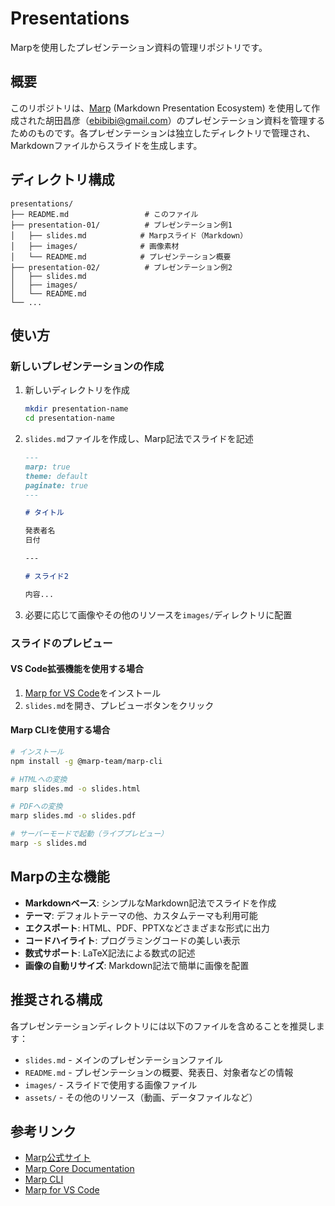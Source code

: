 # Presentations

Marpを使用したプレゼンテーション資料の管理リポジトリです。

## 概要

このリポジトリは、[Marp](https://marp.app/) (Markdown Presentation Ecosystem) を使用して作成された胡田昌彦（ebibibi@gmail.com）のプレゼンテーション資料を管理するためのものです。各プレゼンテーションは独立したディレクトリで管理され、Markdownファイルからスライドを生成します。

## ディレクトリ構成

```
presentations/
├── README.md                 # このファイル
├── presentation-01/          # プレゼンテーション例1
│   ├── slides.md            # Marpスライド（Markdown）
│   ├── images/              # 画像素材
│   └── README.md            # プレゼンテーション概要
├── presentation-02/          # プレゼンテーション例2
│   ├── slides.md
│   ├── images/
│   └── README.md
└── ...
```

## 使い方

### 新しいプレゼンテーションの作成

1. 新しいディレクトリを作成
   ```bash
   mkdir presentation-name
   cd presentation-name
   ```

2. `slides.md`ファイルを作成し、Marp記法でスライドを記述
   ```markdown
   ---
   marp: true
   theme: default
   paginate: true
   ---
   
   # タイトル
   
   発表者名
   日付
   
   ---
   
   # スライド2
   
   内容...
   ```

3. 必要に応じて画像やその他のリソースを`images/`ディレクトリに配置

### スライドのプレビュー

#### VS Code拡張機能を使用する場合

1. [Marp for VS Code](https://marketplace.visualstudio.com/items?itemName=marp-team.marp-vscode)をインストール
2. `slides.md`を開き、プレビューボタンをクリック

#### Marp CLIを使用する場合

```bash
# インストール
npm install -g @marp-team/marp-cli

# HTMLへの変換
marp slides.md -o slides.html

# PDFへの変換
marp slides.md -o slides.pdf

# サーバーモードで起動（ライブプレビュー）
marp -s slides.md
```

## Marpの主な機能

- **Markdownベース**: シンプルなMarkdown記法でスライドを作成
- **テーマ**: デフォルトテーマの他、カスタムテーマも利用可能
- **エクスポート**: HTML、PDF、PPTXなどさまざまな形式に出力
- **コードハイライト**: プログラミングコードの美しい表示
- **数式サポート**: LaTeX記法による数式の記述
- **画像の自動リサイズ**: Markdown記法で簡単に画像を配置

## 推奨される構成

各プレゼンテーションディレクトリには以下のファイルを含めることを推奨します：

- `slides.md` - メインのプレゼンテーションファイル
- `README.md` - プレゼンテーションの概要、発表日、対象者などの情報
- `images/` - スライドで使用する画像ファイル
- `assets/` - その他のリソース（動画、データファイルなど）

## 参考リンク

- [Marp公式サイト](https://marp.app/)
- [Marp Core Documentation](https://marpit.marp.app/)
- [Marp CLI](https://github.com/marp-team/marp-cli)
- [Marp for VS Code](https://marketplace.visualstudio.com/items?itemName=marp-team.marp-vscode)
